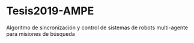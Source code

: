 # Tesis2019-AMPE
 Algoritmo de sincronización y control de sistemas de robots multi-agente para misiones de búsqueda
